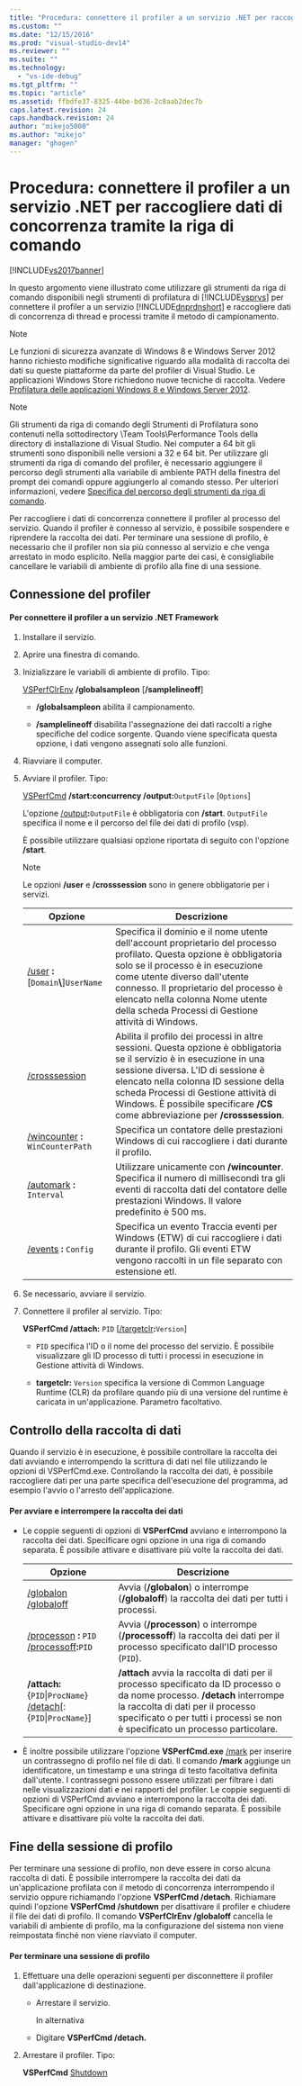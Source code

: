 ```yaml
---
title: "Procedura: connettere il profiler a un servizio .NET per raccogliere dati di concorrenza tramite la riga di comando | Microsoft Docs"
ms.custom: ""
ms.date: "12/15/2016"
ms.prod: "visual-studio-dev14"
ms.reviewer: ""
ms.suite: ""
ms.technology: 
  - "vs-ide-debug"
ms.tgt_pltfrm: ""
ms.topic: "article"
ms.assetid: ffbdfe37-8325-44be-bd36-2c8aab2dec7b
caps.latest.revision: 24
caps.handback.revision: 24
author: "mikejo5000"
ms.author: "mikejo"
manager: "ghogen"
---
```

# Procedura: connettere il profiler a un servizio .NET per raccogliere dati di concorrenza tramite la riga di comando
[!INCLUDE[vs2017banner](../code-quality/includes/vs2017banner.md)]

In questo argomento viene illustrato come utilizzare gli strumenti da riga di comando disponibili negli strumenti di profilatura di [!INCLUDE[vsprvs](../code-quality/includes/vsprvs_md.md)] per connettere il profiler a un servizio [!INCLUDE[dnprdnshort](../code-quality/includes/dnprdnshort_md.md)] e raccogliere dati di concorrenza di thread e processi tramite il metodo di campionamento.  
  
> [!NOTE]
>  Le funzioni di sicurezza avanzate di Windows 8 e Windows Server 2012 hanno richiesto modifiche significative riguardo alla modalità di raccolta dei dati su queste piattaforme da parte del profiler di Visual Studio.  Le applicazioni Windows Store richiedono nuove tecniche di raccolta.  Vedere [Profilatura delle applicazioni Windows 8 e Windows Server 2012](../profiling/performance-tools-on-windows-8-and-windows-server-2012-applications.md).  
  
> [!NOTE]
>  Gli strumenti da riga di comando degli Strumenti di Profilatura sono contenuti nella sottodirectory \\Team Tools\\Performance Tools della directory di installazione di Visual Studio.  Nei computer a 64 bit gli strumenti sono disponibili nelle versioni a 32 e 64 bit.  Per utilizzare gli strumenti da riga di comando del profiler, è necessario aggiungere il percorso degli strumenti alla variabile di ambiente PATH della finestra del prompt dei comandi oppure aggiungerlo al comando stesso.  Per ulteriori informazioni, vedere [Specifica del percorso degli strumenti da riga di comando](../profiling/specifying-the-path-to-profiling-tools-command-line-tools.md).  
  
 Per raccogliere i dati di concorrenza connettere il profiler al processo del servizio.  Quando il profiler è connesso al servizio, è possibile sospendere e riprendere la raccolta dei dati.  Per terminare una sessione di profilo, è necessario che il profiler non sia più connesso al servizio e che venga arrestato in modo esplicito.  Nella maggior parte dei casi, è consigliabile cancellare le variabili di ambiente di profilo alla fine di una sessione.  
  
## Connessione del profiler  
  
#### Per connettere il profiler a un servizio .NET Framework  
  
1.  Installare il servizio.  
  
2.  Aprire una finestra di comando.  
  
3.  Inizializzare le variabili di ambiente di profilo.  Tipo:  
  
     [VSPerfClrEnv](../profiling/vsperfclrenv.md) **\/globalsampleon** \[**\/samplelineoff**\]  
  
    -   **\/globalsampleon** abilita il campionamento.  
  
    -   **\/samplelineoff** disabilita l'assegnazione dei dati raccolti a righe specifiche del codice sorgente.  Quando viene specificata questa opzione, i dati vengono assegnati solo alle funzioni.  
  
4.  Riavviare il computer.  
  
5.  Avviare il profiler.  Tipo:  
  
     [VSPerfCmd](../profiling/vsperfcmd.md) **\/start:concurrency  \/output:**`OutputFile` \[`Options`\]  
  
     L'opzione [\/output](../profiling/output.md)**:**`OutputFile` è obbligatoria con **\/start**.  `OutputFile` specifica il nome e il percorso del file dei dati di profilo \(vsp\).  
  
     È possibile utilizzare qualsiasi opzione riportata di seguito con l'opzione **\/start**.  
  
    > [!NOTE]
    >  Le opzioni **\/user** e **\/crosssession** sono in genere obbligatorie per i servizi.  
  
    |Opzione|Descrizione|  
    |-------------|-----------------|  
    |[\/user](../profiling/user-vsperfcmd.md) **:**\[`Domain`**\\**\]`UserName`|Specifica il dominio e il nome utente dell'account proprietario del processo profilato.  Questa opzione è obbligatoria solo se il processo è in esecuzione come utente diverso dall'utente connesso.  Il proprietario del processo è elencato nella colonna Nome utente della scheda Processi di Gestione attività di Windows.|  
    |[\/crosssession](../profiling/crosssession.md)|Abilita il profilo dei processi in altre sessioni.  Questa opzione è obbligatoria se il servizio è in esecuzione in una sessione diversa.  L'ID di sessione è elencato nella colonna ID sessione della scheda Processi di Gestione attività di Windows.  È possibile specificare **\/CS** come abbreviazione per **\/crosssession**.|  
    |[\/wincounter](../profiling/wincounter.md) **:** `WinCounterPath`|Specifica un contatore delle prestazioni Windows di cui raccogliere i dati durante il profilo.|  
    |[\/automark](../profiling/automark.md) **:** `Interval`|Utilizzare unicamente con **\/wincounter**.  Specifica il numero di millisecondi tra gli eventi di raccolta dati del contatore delle prestazioni Windows.  Il valore predefinito è 500 ms.|  
    |[\/events](../profiling/events-vsperfcmd.md) **:** `Config`|Specifica un evento Traccia eventi per Windows \(ETW\) di cui raccogliere i dati durante il profilo.  Gli eventi ETW vengono raccolti in un file separato con estensione etl.|  
  
6.  Se necessario, avviare il servizio.  
  
7.  Connettere il profiler al servizio.  Tipo:  
  
     **VSPerfCmd \/attach:** `PID` \[[\/targetclr](../profiling/targetclr.md)**:**`Version`\]  
  
    -   `PID` specifica l'ID o il nome del processo del servizio.  È possibile visualizzare gli ID processo di tutti i processi in esecuzione in Gestione attività di Windows.  
  
    -   **targetclr:** `Version` specifica la versione di Common Language Runtime \(CLR\) da profilare quando più di una versione del runtime è caricata in un'applicazione.  Parametro facoltativo.  
  
## Controllo della raccolta di dati  
 Quando il servizio è in esecuzione, è possibile controllare la raccolta dei dati avviando e interrompendo la scrittura di dati nel file utilizzando le opzioni di VSPerfCmd.exe.  Controllando la raccolta dei dati, è possibile raccogliere dati per una parte specifica dell'esecuzione del programma, ad esempio l'avvio o l'arresto dell'applicazione.  
  
#### Per avviare e interrompere la raccolta dei dati  
  
-   Le coppie seguenti di opzioni di **VSPerfCmd** avviano e interrompono la raccolta dei dati.  Specificare ogni opzione in una riga di comando separata.  È possibile attivare e disattivare più volte la raccolta dei dati.  
  
    |Opzione|Descrizione|  
    |-------------|-----------------|  
    |[\/globalon \/globaloff](../profiling/globalon-and-globaloff.md)|Avvia \(**\/globalon**\) o interrompe \(**\/globaloff**\) la raccolta dei dati per tutti i processi.|  
    |[\/processon](../profiling/processon-and-processoff.md) **:** `PID` [\/processoff](../profiling/processon-and-processoff.md)**:**`PID`|Avvia \(**\/processon**\) o interrompe \(**\/processoff**\) la raccolta dei dati per il processo specificato dall'ID processo \(`PID`\).|  
    |**\/attach:**{`PID`&#124;`ProcName`} [\/detach](../profiling/detach.md)\[:{`PID`&#124;`ProcName`}\]|**\/attach** avvia la raccolta di dati per il processo specificato da ID processo o da nome processo.  **\/detach** interrompe la raccolta di dati per il processo specificato o per tutti i processi se non è specificato un processo particolare.|  
  
-   È inoltre possibile utilizzare l'opzione **VSPerfCmd.exe** [\/mark](../profiling/mark.md) per inserire un contrassegno di profilo nel file di dati.  Il comando **\/mark** aggiunge un identificatore, un timestamp e una stringa di testo facoltativa definita dall'utente.  I contrassegni possono essere utilizzati per filtrare i dati nelle visualizzazioni dati e nei rapporti del profiler.  Le coppie seguenti di opzioni di VSPerfCmd avviano e interrompono la raccolta dei dati.  Specificare ogni opzione in una riga di comando separata.  È possibile attivare e disattivare più volte la raccolta dei dati.  
  
## Fine della sessione di profilo  
 Per terminare una sessione di profilo, non deve essere in corso alcuna raccolta di dati.  È possibile interrompere la raccolta dei dati da un'applicazione profilata con il metodo di concorrenza interrompendo il servizio oppure richiamando l'opzione **VSPerfCmd \/detach**.  Richiamare quindi l'opzione **VSPerfCmd \/shutdown** per disattivare il profiler e chiudere il file dei dati di profilo.  Il comando **VSPerfClrEnv \/globaloff** cancella le variabili di ambiente di profilo, ma la configurazione del sistema non viene reimpostata finché non viene riavviato il computer.  
  
#### Per terminare una sessione di profilo  
  
1.  Effettuare una delle operazioni seguenti per disconnettere il profiler dall'applicazione di destinazione.  
  
    -   Arrestare il servizio.  
  
         In alternativa  
  
    -   Digitare **VSPerfCmd \/detach.**  
  
2.  Arrestare il profiler.  Tipo:  
  
     **VSPerfCmd**  [Shutdown](../profiling/shutdown.md)